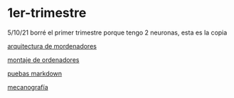 
# 1er-trimestre

5/10/21  borré el primer trimestre porque tengo 2 neuronas, esta es la copia

[arquitectura de mordenadores](https://github.com/jjksimp/1er-trimestre/blob/main/arquitectura%20de%20ordenadores.md)

[montaje de ordenadores](https://github.com/jjksimp/1er-trimestre/blob/main/Desmontaje%20de%20ordenador.md)

[puebas markdown](https://github.com/jjksimp/1er-trimestre/blob/main/pruebas%20markdowmn.md)

[mecanografía](https://github.com/jjksimp/1er-trimestre/blob/main/mecanografia.md)
